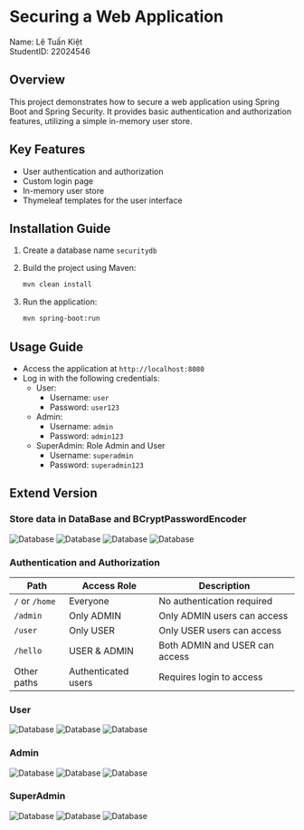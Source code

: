 # Securing a Web Application

Name: Lê Tuấn Kiệt  
StudentID: 22024546

## Overview
This project demonstrates how to secure a web application using Spring Boot and Spring Security. It provides basic authentication and authorization features, utilizing a simple in-memory user store.

## Key Features
- User authentication and authorization
- Custom login page
- In-memory user store
- Thymeleaf templates for the user interface

## Installation Guide
1. Create a database name `securitydb`

2. Build the project using Maven:
    ```sh
    mvn clean install
    ```

3. Run the application:
    ```sh
    mvn spring-boot:run
    ```

## Usage Guide
- Access the application at `http://localhost:8080`
- Log in with the following credentials:
  - User:
      - Username: `user`
      - Password: `user123`
  - Admin:
      - Username: `admin`
      - Password: `admin123`
  - SuperAdmin: Role Admin and User
      - Username: `superadmin`
      - Password: `superadmin123`

## Extend Version
### Store data in DataBase and BCryptPasswordEncoder
![Database](src/main/resources/img/ERD.png)
![Database](src/main/resources/img/1.png)
![Database](src/main/resources/img/2.png)
![Database](src/main/resources/img/3.png)

### Authentication and Authorization
| Path        | Access Role    | Description                     |
|-------------|--------------|---------------------------------|
| `/` or `/home` | Everyone    | No authentication required      |
| `/admin`    | Only ADMIN    | Only ADMIN users can access     |
| `/user`     | Only USER     | Only USER users can access      |
| `/hello`    | USER & ADMIN  | Both ADMIN and USER can access  |
| Other paths | Authenticated users | Requires login to access |

### User
![Database](src/main/resources/img/hellouser.png)
![Database](src/main/resources/img/weluser.png)
![Database](src/main/resources/img/userEr.png)
### Admin 
![Database](src/main/resources/img/helloadmin.png)
![Database](src/main/resources/img/weladmin.png)
![Database](src/main/resources/img/adminEr.png)
### SuperAdmin
![Database](src/main/resources/img/sp.png)
![Database](src/main/resources/img/sp1.png)
![Database](src/main/resources/img/sp2.png)
